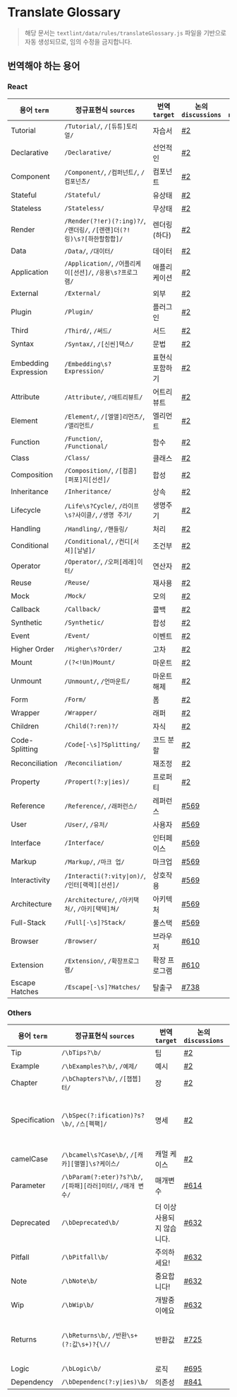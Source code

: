 # Translate Glossary

> 해당 문서는 `textlint/data/rules/translateGlossary.js` 파일을 기반으로 자동 생성되므로, 임의 수정을 금지합니다.

## 번역해야 하는 용어

### React

용어 `term`|정규표현식 `sources`|번역 `target`|논의 `discussions`|비고 `note`|
---|---|---|---|---|
Tutorial|`/Tutorial/`, `/[듀튜]토리얼/`|자습서|[#2](https://github.com/reactjs/ko.react.dev/issues/2)||
Declarative|`/Declarative/`|선언적인|[#2](https://github.com/reactjs/ko.react.dev/issues/2)||
Component|`/Component/`, `/컴퍼넌트/`, `/컴포넌츠/`|컴포넌트|[#2](https://github.com/reactjs/ko.react.dev/issues/2)||
Stateful|`/Stateful/`|유상태|[#2](https://github.com/reactjs/ko.react.dev/issues/2)||
Stateless|`/Stateless/`|무상태|[#2](https://github.com/reactjs/ko.react.dev/issues/2)||
Render|`/Render(?!er)(?:ing)?/`, `/랜더링/`, `/[렌랜]더(?!링)\s?[하한할함합]/`|렌더링(하다)|[#2](https://github.com/reactjs/ko.react.dev/issues/2)||
Data|`/Data/`, `/대이터/`|데이터|[#2](https://github.com/reactjs/ko.react.dev/issues/2)||
Application|`/Application/`, `/어플리케이[선션]/`, `/응용\s?프로그램/`|애플리케이션|[#2](https://github.com/reactjs/ko.react.dev/issues/2)||
External|`/External/`|외부|[#2](https://github.com/reactjs/ko.react.dev/issues/2)||
Plugin|`/Plugin/`|플러그인|[#2](https://github.com/reactjs/ko.react.dev/issues/2)||
Third|`/Third/`, `/써드/`|서드|[#2](https://github.com/reactjs/ko.react.dev/issues/2)||
Syntax|`/Syntax/`, `/[신씬]택스/`|문법|[#2](https://github.com/reactjs/ko.react.dev/issues/2)||
Embedding Expression|`/Embedding\s?Expression/`|표현식 포함하기|[#2](https://github.com/reactjs/ko.react.dev/issues/2)||
Attribute|`/Attribute/`, `/애트리뷰트/`|어트리뷰트|[#2](https://github.com/reactjs/ko.react.dev/issues/2)||
Element|`/Element/`, `/[엘앨]리먼츠/`, `/앨리먼트/`|엘리먼트|[#2](https://github.com/reactjs/ko.react.dev/issues/2)||
Function|`/Function/`, `/Functional/`|함수|[#2](https://github.com/reactjs/ko.react.dev/issues/2)||
Class|`/Class/`|클래스|[#2](https://github.com/reactjs/ko.react.dev/issues/2)||
Composition|`/Composition/`, `/[컴콤][퍼포]지[선션]/`|합성|[#2](https://github.com/reactjs/ko.react.dev/issues/2)||
Inheritance|`/Inheritance/`|상속|[#2](https://github.com/reactjs/ko.react.dev/issues/2)||
Lifecycle|`/Life\s?Cycle/`, `/라이프\s?사이클/`, `/생명 주기/`|생명주기|[#2](https://github.com/reactjs/ko.react.dev/issues/2)||
Handling|`/Handling/`, `/핸들링/`|처리|[#2](https://github.com/reactjs/ko.react.dev/issues/2)||
Conditional|`/Conditional/`, `/컨디[서셔][날널]/`|조건부|[#2](https://github.com/reactjs/ko.react.dev/issues/2)||
Operator|`/Operator/`, `/오퍼[레래]이터/`|연산자|[#2](https://github.com/reactjs/ko.react.dev/issues/2)||
Reuse|`/Reuse/`|재사용|[#2](https://github.com/reactjs/ko.react.dev/issues/2)||
Mock|`/Mock/`|모의|[#2](https://github.com/reactjs/ko.react.dev/issues/2)||
Callback|`/Callback/`|콜백|[#2](https://github.com/reactjs/ko.react.dev/issues/2)||
Synthetic|`/Synthetic/`|합성|[#2](https://github.com/reactjs/ko.react.dev/issues/2)||
Event|`/Event/`|이벤트|[#2](https://github.com/reactjs/ko.react.dev/issues/2)||
Higher Order|`/Higher\s?Order/`|고차|[#2](https://github.com/reactjs/ko.react.dev/issues/2)||
Mount|`/(?<!Un)Mount/`|마운트|[#2](https://github.com/reactjs/ko.react.dev/issues/2)||
Unmount|`/Unmount/`, `/언마운트/`|마운트 해제|[#2](https://github.com/reactjs/ko.react.dev/issues/2)||
Form|`/Form/`|폼|[#2](https://github.com/reactjs/ko.react.dev/issues/2)||
Wrapper|`/Wrapper/`|래퍼|[#2](https://github.com/reactjs/ko.react.dev/issues/2)||
Children|`/Child(?:ren)?/`|자식|[#2](https://github.com/reactjs/ko.react.dev/issues/2)||
Code-Splitting|`/Code[-\s]?Splitting/`|코드 분할|[#2](https://github.com/reactjs/ko.react.dev/issues/2)||
Reconciliation|`/Reconciliation/`|재조정|[#2](https://github.com/reactjs/ko.react.dev/issues/2)||
Property|`/Propert(?:y\|ies)/`|프로퍼티|[#2](https://github.com/reactjs/ko.react.dev/issues/2)||
Reference|`/Reference/`, `/래퍼런스/`|레퍼런스|[#569](https://github.com/reactjs/ko.react.dev/issues/569)||
User|`/User/`, `/유저/`|사용자|[#569](https://github.com/reactjs/ko.react.dev/issues/569)||
Interface|`/Interface/`|인터페이스|[#569](https://github.com/reactjs/ko.react.dev/issues/569)||
Markup|`/Markup/`, `/마크 업/`|마크업|[#569](https://github.com/reactjs/ko.react.dev/issues/569)||
Interactivity|`/Interacti(?:vity\|on)/`, `/인터[랙렉][선션]/`|상호작용|[#569](https://github.com/reactjs/ko.react.dev/issues/569)||
Architecture|`/Architecture/`, `/아키택처/`, `/아키[택텍]쳐/`|아키텍처|[#569](https://github.com/reactjs/ko.react.dev/issues/569)||
Full-Stack|`/Full[-\s]?Stack/`|풀스택|[#569](https://github.com/reactjs/ko.react.dev/issues/569)||
Browser|`/Browser/`|브라우저|[#610](https://github.com/reactjs/ko.react.dev/issues/610)||
Extension|`/Extension/`, `/확장프로그램/`|확장 프로그램|[#610](https://github.com/reactjs/ko.react.dev/issues/610)||
Escape Hatches|`/Escape[-\s]?Hatches/`|탈출구|[#738](https://github.com/reactjs/ko.react.dev/issues/738)||

### Others

용어 `term`|정규표현식 `sources`|번역 `target`|논의 `discussions`|비고 `note`|
---|---|---|---|---|
Tip|`/\bTips?\b/`|팁|[#2](https://github.com/reactjs/ko.react.dev/issues/2)||
Example|`/\bExamples?\b/`, `/예제/`|예시|[#2](https://github.com/reactjs/ko.react.dev/issues/2)||
Chapter|`/\bChapters?\b/`, `/[챕쳅]터/`|장|[#2](https://github.com/reactjs/ko.react.dev/issues/2)||
Specification|`/\bSpec(?:ification)?s?\b/`, `/스[펙팩]/`|명세|[#2](https://github.com/reactjs/ko.react.dev/issues/2)|Spec도 동일하게 번역|
camelCase|`/\bcamel\s?Case\b/`, `/[캐카][맬멜]\s?케이스/`|캐멀 케이스|[#2](https://github.com/reactjs/ko.react.dev/issues/2)||
Parameter|`/\bParam(?:eter)?s?\b/`, `/[파패][라러]미터/`, `/매개 변수/`|매개변수|[#614](https://github.com/reactjs/ko.react.dev/issues/614)||
Deprecated|`/\bDeprecated\b/`|더 이상 사용되지 않습니다.|[#632](https://github.com/reactjs/ko.react.dev/issues/632)||
Pitfall|`/\bPitfall\b/`|주의하세요!|[#632](https://github.com/reactjs/ko.react.dev/issues/632)||
Note|`/\bNote\b/`|중요합니다!|[#632](https://github.com/reactjs/ko.react.dev/issues/632)||
Wip|`/\bWip\b/`|개발중이에요|[#632](https://github.com/reactjs/ko.react.dev/issues/632)||
Returns|`/\bReturns\b/`, `/반환\s+(?:값\s+)?{\//`|반환값|[#725](https://github.com/reactjs/ko.react.dev/issues/725)|제목에 사용된 경우|
Logic|`/\bLogic\b/`|로직|[#695](https://github.com/reactjs/ko.react.dev/issues/695)||
Dependency|`/\bDependenc(?:y\|ies)\b/`|의존성|[#841](https://github.com/reactjs/ko.react.dev/issues/841)||


